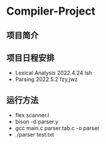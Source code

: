 # Compiler-Project
## 项目简介

## 项目日程安排
+ Lexical Analysis 2022.4.24 lsh
+ Parsing 2022.5.2 fzy,jwz

## 运行方法
+ flex scanner.l
+ bison -d parser.y
+ gcc main.c parser.tab.c -o parser
+ ./parser test.txt